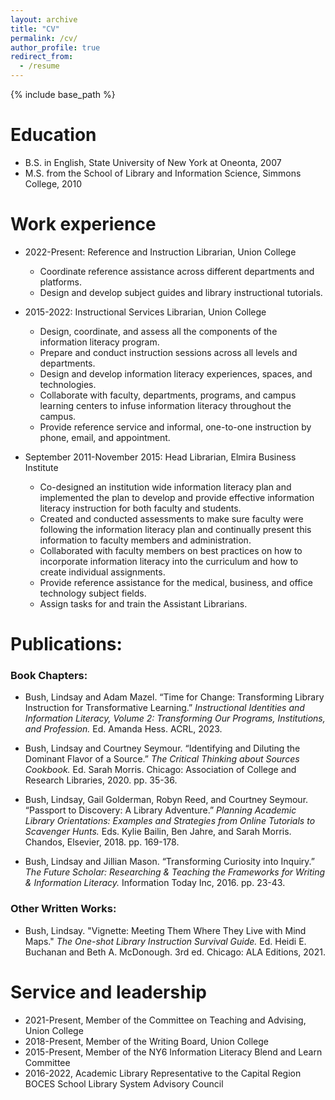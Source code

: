 ```yaml
---
layout: archive
title: "CV"
permalink: /cv/
author_profile: true
redirect_from:
  - /resume
---
```


{% include base_path %}

Education
======
* B.S. in English, State University of New York at Oneonta, 2007
* M.S. from the School of Library and Information Science, Simmons College, 2010

Work experience
======
* 2022-Present: Reference and Instruction Librarian, Union College
  * Coordinate reference assistance across different departments and platforms.
  * Design and develop subject guides and library instructional tutorials.
* 2015-2022: Instructional Services Librarian, Union College
  * Design, coordinate, and assess all the components of the information literacy program.
  * Prepare and conduct instruction sessions across all levels and departments.
  * Design and develop information literacy experiences, spaces, and technologies.
  * Collaborate with faculty, departments, programs, and campus learning centers to infuse information literacy throughout the campus. 
  * Provide reference service and informal, one-to-one instruction by phone, email, and appointment.

* September 2011-November 2015: Head Librarian, Elmira Business Institute
  * Co-designed an institution wide information literacy plan and implemented the plan to develop and provide effective information literacy instruction for both faculty and students.
  * Created and conducted assessments to make sure faculty were following the information literacy plan and continually present this information to faculty members and administration.
  * Collaborated with faculty members on best practices on how to incorporate information literacy into the curriculum and how to create individual assignments.
  * Provide reference assistance for the medical, business, and office technology subject fields.
  * Assign tasks for and train the Assistant Librarians.

Publications:
======
### Book Chapters:
* Bush, Lindsay and Adam Mazel. “Time for Change: Transforming Library Instruction for Transformative Learning.” <i>Instructional Identities and Information Literacy, Volume 2: Transforming Our Programs, Institutions, and Profession.</i> Ed. Amanda Hess. ACRL, 2023.

* Bush, Lindsay and Courtney Seymour. “Identifying and Diluting the Dominant Flavor of a Source.” <i>The Critical Thinking about Sources Cookbook.</i> Ed. Sarah Morris. Chicago: Association of College and Research Libraries, 2020. pp. 35-36.

* Bush, Lindsay, Gail Golderman, Robyn Reed, and Courtney Seymour. “Passport to Discovery: A Library Adventure.” <i>Planning Academic Library Orientations: Examples and Strategies from Online Tutorials to Scavenger Hunts.</i> Eds. Kylie Bailin, Ben Jahre, and Sarah Morris. Chandos, Elsevier, 2018. pp. 169-178.

* Bush, Lindsay and Jillian Mason. “Transforming Curiosity into Inquiry.” <i>The Future Scholar: Researching & Teaching the Frameworks for Writing & Information Literacy.</i> Information Today Inc, 2016. pp. 23-43.

### Other Written Works: 
* Bush, Lindsay. "Vignette: Meeting Them Where They Live with Mind Maps." <i>The One-shot Library Instruction Survival Guide.</i> Ed. Heidi E. Buchanan and Beth A. McDonough. 3rd ed. Chicago: ALA Editions, 2021.

Service and leadership
======
* 2021-Present, Member of the Committee on Teaching and Advising, Union College
* 2018-Present, Member of the Writing Board, Union College
* 2015-Present, Member of the NY6 Information Literacy Blend and Learn Committee
* 2016-2022, Academic Library Representative to the Capital Region BOCES School Library System Advisory Council

